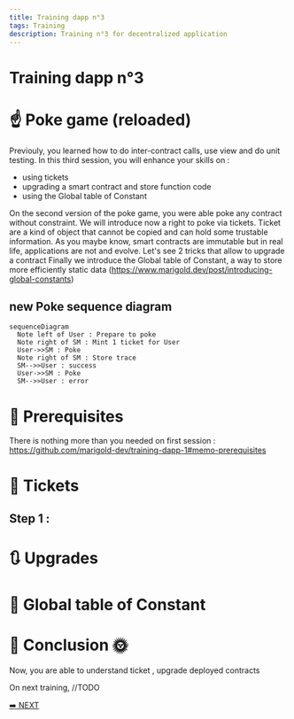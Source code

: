 ```yaml
---
title: Training dapp n°3
tags: Training
description: Training n°3 for decentralized application
---
```


Training dapp n°3
===

# :point_up:  Poke game (reloaded)

Previouly, you learned how to do inter-contract calls, use view and do unit testing.
In this third session, you will enhance your skills on :
- using tickets
- upgrading a smart contract and store function code
- using the Global table of Constant

On the second version of the poke game, you were able poke any contract without constraint. We will introduce now a right to poke via tickets. Ticket are a kind of object that cannot be copied and can hold some trustable information.
As you maybe know, smart contracts are immutable but in real life, applications are not and evolve. Let's see 2 tricks that allow to upgrade a contract
Finally we introduce the Global table of Constant, a way to store more efficiently static data (https://www.marigold.dev/post/introducing-global-constants)

## new Poke sequence diagram

```mermaid
sequenceDiagram
  Note left of User : Prepare to poke
  Note right of SM : Mint 1 ticket for User
  User->>SM : Poke
  Note right of SM : Store trace
  SM-->>User : success
  User->>SM : Poke
  SM-->>User : error
```

# :memo: Prerequisites

There is nothing more than you needed on first session : https://github.com/marigold-dev/training-dapp-1#memo-prerequisites

# :ticket: Tickets

## Step 1 : 

# :arrows_clockwise: Upgrades

# :minidisc: Global table of Constant

# :palm_tree: Conclusion :sun_with_face:

Now, you are able to understand ticket , upgrade deployed contracts

On next training, //TODO

[:arrow_right: NEXT](https://github.com/marigold-dev/training-dapp-4)